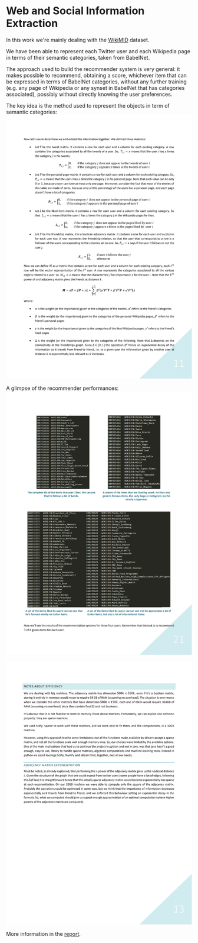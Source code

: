# Web and Social Information Extraction
In this work we're mainly dealing with the [WikiMID](http://wikimid.tweets.di.uniroma1.it/wikimid/) dataset.

We have been able to represent each Twitter user and each Wikipedia page in terms of their semantic categories, taken from BabelNet.

The approach used to build the recommender system is very general: it makes possible to recommend, obtaining a score, whichever item that can be expressed in terms of BabelNet categories, without any further training (e.g. any page of Wikipedia or any synset in BabelNet that has categories associated), possibly without directly knowing the user preferences.

The key idea is the method used to represent the objects in term of semantic categories:
![](./report/pics/formula.png)

A glimpse of the recommender performances:
![](./report/pics/recomm.png)

![](./report/pics/eff.png)

More information in the [report](https://github.com/LucaMoschella/WSIEProject/blob/master/report/tosend/WSIE_project_report_moschella_spini.pdf).
